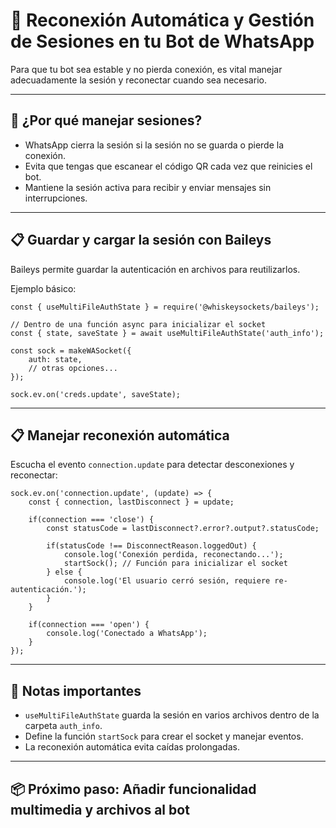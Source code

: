 # 🔄 Reconexión Automática y Gestión de Sesiones en tu Bot de WhatsApp

Para que tu bot sea estable y no pierda conexión, es vital manejar adecuadamente la sesión y reconectar cuando sea necesario.

---

## 📌 ¿Por qué manejar sesiones?

- WhatsApp cierra la sesión si la sesión no se guarda o pierde la conexión.
- Evita que tengas que escanear el código QR cada vez que reinicies el bot.
- Mantiene la sesión activa para recibir y enviar mensajes sin interrupciones.

---

## 📋 Guardar y cargar la sesión con Baileys

Baileys permite guardar la autenticación en archivos para reutilizarlos.

Ejemplo básico:

    const { useMultiFileAuthState } = require('@whiskeysockets/baileys');

    // Dentro de una función async para inicializar el socket
    const { state, saveState } = await useMultiFileAuthState('auth_info');

    const sock = makeWASocket({
        auth: state,
        // otras opciones...
    });

    sock.ev.on('creds.update', saveState);

---

## 📋 Manejar reconexión automática

Escucha el evento `connection.update` para detectar desconexiones y reconectar:

    sock.ev.on('connection.update', (update) => {
        const { connection, lastDisconnect } = update;

        if(connection === 'close') {
            const statusCode = lastDisconnect?.error?.output?.statusCode;

            if(statusCode !== DisconnectReason.loggedOut) {
                console.log('Conexión perdida, reconectando...');
                startSock(); // Función para inicializar el socket
            } else {
                console.log('El usuario cerró sesión, requiere re-autenticación.');
            }
        }

        if(connection === 'open') {
            console.log('Conectado a WhatsApp');
        }
    });

---

## 📌 Notas importantes

- `useMultiFileAuthState` guarda la sesión en varios archivos dentro de la carpeta `auth_info`.
- Define la función `startSock` para crear el socket y manejar eventos.
- La reconexión automática evita caídas prolongadas.

---

## 📦 Próximo paso: Añadir funcionalidad multimedia y archivos al bot
